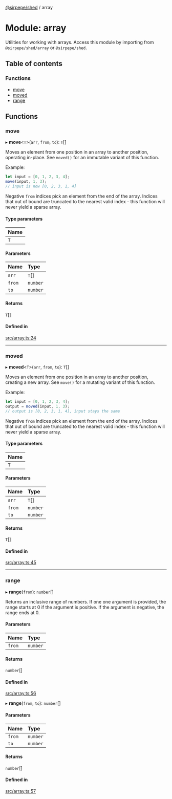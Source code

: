 [@sirpepe/shed](../README.md) / array

# Module: array

Utilities for working with arrays. Access this module by importing from
`@sirpepe/shed/array` or `@sirpepe/shed`.

## Table of contents

### Functions

- [move](array.md#move)
- [moved](array.md#moved)
- [range](array.md#range)

## Functions

### move

▸ **move**<`T`\>(`arr`, `from`, `to`): `T`[]

Moves an element from one position in an array to another position, operating
in-place. See `moved()` for an immutable variant of this function.

Example:

```javascript
let input = [0, 1, 2, 3, 4];
move(input, 1, 3);
// input is now [0, 2, 3, 1, 4]
```

Negative `from` indices pick an element from the end of the array. Indices
that out of bound are truncated to the nearest valid index - this function
will never yield a sparse array.

#### Type parameters

| Name |
| :------ |
| `T` |

#### Parameters

| Name | Type |
| :------ | :------ |
| `arr` | `T`[] |
| `from` | `number` |
| `to` | `number` |

#### Returns

`T`[]

#### Defined in

[src/array.ts:24](https://github.com/SirPepe/shed/blob/17cb5a8/src/array.ts#L24)

___

### moved

▸ **moved**<`T`\>(`arr`, `from`, `to`): `T`[]

Moves an element from one position in an array to another position, creating
a new array. See `move()` for a mutating variant of this function.

Example:

```javascript
let input = [0, 1, 2, 3, 4];
output = moved(input, 1, 3);
// output is [0, 2, 3, 1, 4], input stays the same
```

Negative `from` indices pick an element from the end of the array. Indices
that out of bound are truncated to the nearest valid index - this function
will never yield a sparse array.

#### Type parameters

| Name |
| :------ |
| `T` |

#### Parameters

| Name | Type |
| :------ | :------ |
| `arr` | `T`[] |
| `from` | `number` |
| `to` | `number` |

#### Returns

`T`[]

#### Defined in

[src/array.ts:45](https://github.com/SirPepe/shed/blob/17cb5a8/src/array.ts#L45)

___

### range

▸ **range**(`from`): `number`[]

Returns an inclusive range of numbers. If one one argument is provided, the
range starts at 0 if the argument is positive. If the argument is negative,
the range ends at 0.

#### Parameters

| Name | Type |
| :------ | :------ |
| `from` | `number` |

#### Returns

`number`[]

#### Defined in

[src/array.ts:56](https://github.com/SirPepe/shed/blob/17cb5a8/src/array.ts#L56)

▸ **range**(`from`, `to`): `number`[]

#### Parameters

| Name | Type |
| :------ | :------ |
| `from` | `number` |
| `to` | `number` |

#### Returns

`number`[]

#### Defined in

[src/array.ts:57](https://github.com/SirPepe/shed/blob/17cb5a8/src/array.ts#L57)
